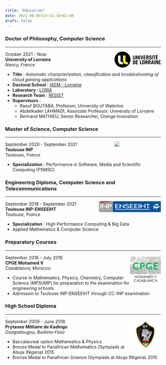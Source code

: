 ```yaml
---
title: "Education"
date: 2021-06-05T14:42:38+02:00
draft: false
---
```



<!--![image_ut3 alt >](/images/ut3.jpg)-->

### **Doctor of Philosophy, Computer Science**
---
<img style="float: right;" src="/images/ul.png"  width="150">

October 2021 - Now  
**University of Lorraine**  
*Nancy, France*

- **Title** : *Automatic characterization, classification and troubleshooting of cloud gaming applications*
- **Doctoral School** : [IAEM - Lorraine](http://doctorat.univ-lorraine.fr/fr/les-ecoles-doctorales/iaem/presentation)
- **Laboratory** : [LORIA](https://www.loria.fr/fr/)
- **Research Team** : [RESIST](https://team.inria.fr/resist/)
- **Supervisors** :
  - Raouf BOUTABA, Professor, University of Waterloo
  - Abdelkader LAHMADI, Associate Professor, University of Lorraine
  - Bertrand MATHIEU, Senior Researcher, Orange Innovation


### **Master of Science, Computer Science**  
---
<img style="float: right;" src="/images/inp"  width="150">

September 2020 - September 2021  
**Toulouse INP**  
*Toulouse, France*  

- **Specialization** : Performance in Software, Media and Scientific Computing (PSMSC)

<!--![image_n7 alt >](/images/enseeiht.png)-->

### **Engineering Diploma, Computer Science and Telecommunications**  
---

<img style="float: right;" src="/images/enseeiht.png"  width="200">

September 2018 - September 2021  
**Toulouse INP-ENSEEIHT**  
    *Toulouse, France*  

- **Specialization** : High Performance Computing & Big Data  
- Applied Mathematics & Computer Science

<!--![image alt >](/images/jpg)-->

### **Preparatory Courses**  
---

<img style="float: right;" src="/images/cpge.jpeg"  width="100">

September 2016 - July 2018  
**CPGE Mohamed V**  
    *Casablanca, Morocco*  

- Course in Mathematics, Physics, Chemistry, Computer Science (MPSI/MP) 
for preparation to the examination for engineering schools
- Admission to Toulouse INP-ENSEEIHT through CC-INP examination

<!--![image_pmk alt >](/images/pmk.jpeg)-->

### **High School Diploma**  
---

<img style="float: right;" src="/images/pmk.jpeg"  width="100">

September 2009 - June 2016  
**Prytanee Militaire de Kadiogo**  
   *Ouagadougou, Burkina-Faso*  

- Baccalaureat option Mathematics & Physics
- Bronze Medal to Panafrican Mathematics Olympiads at Abuja (Nigeria) 2015
- Bronze Medal to Panafrican Science Olympiads at Abuja (Nigeria) 2015
